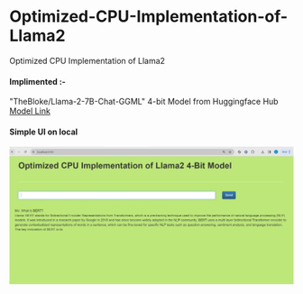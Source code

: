 # Optimized-CPU-Implementation-of-Llama2
Optimized CPU Implementation of Llama2

#### Implimented :- 
"TheBloke/Llama-2-7B-Chat-GGML"  4-bit Model from Huggingface Hub
[Model Link](https://huggingface.co/TheBloke/Llama-2-7B-Chat-GGML/blob/main/llama-2-7b-chat.ggmlv3.q4_0.bin)

#### Simple UI on local
![alt text](data/ShivHTML-2.JPG)